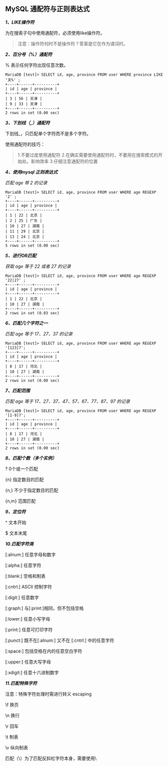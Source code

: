 ## MySQL 通配符与正则表达式

***1、LIKE操作符***

为在搜索子句中使用通配符，必须使用like操作符。

> 注意：操作符何时不是操作符？答案是它在作为谓词时。

***2、百分号（%）通配符***

% 表示任何字符出现任意次数。

```mysql
MariaDB [test]> SELECT id, age, province FROM user WHERE province LIKE '天%' ;
+----+------+----------+
| id | age | province |
+----+------+----------+
| 3 | 56 | 天津 |
| 9 | 33 | 天津 |
+----+------+----------+
2 rows in set (0.00 sec)
```
***3、下划线（_）通配符***

下划线_，只匹配单个字符而不是多个字符。

使用通配符的技巧：
> 1.不要过度使用通配符
> 2.在确实需要使用通配符时，不要用在搜索模式的开始处。影响效率
> 3.仔细注意通配符的位置

***4、使用mysql 正则表达式***

*匹配 age 带 2 的记录*

```mysql
MariaDB [test]> SELECT id, age, province FROM user WHERE age REGEXP '2' ;
+----+------+----------+
| id | age | province |
+----+------+----------+
| 1 | 22 | 北京 |
| 2 | 25 | 广东 |
| 10 | 27 | 湖南 |
| 11 | 29 | 北京 |
| 13 | 24 | 北京 |
+----+------+----------+
5 rows in set (0.00 sec)
```

***5、进行OR匹配***

*获取 age 等于 22 或者 27 的记录*

```mysql
MariaDB [test]> SELECT id, age, province FROM user WHERE age REGEXP '22|27' ;
+----+------+----------+
| id | age | province |
+----+------+----------+
| 1 | 22 | 北京 |
| 10 | 27 | 湖南 |
+----+------+----------+
2 rows in set (0.03 sec)
```

***6、匹配几个字符之一***

*匹配 age 等于 17、27、37 的记录*

```mysql
MariaDB [test]> SELECT id, age, province FROM user WHERE age REGEXP '[123]7';
+----+------+----------+
| id | age | province |
+----+------+----------+
| 8 | 17 | 河北 |
| 10 | 27 | 湖南 |
+----+------+----------+
2 rows in set (0.00 sec)
```

***7、匹配范围***

*匹配 age 等于 17、27、37、47、57、67、77、87、97 的记录*

```mysql
MariaDB [test]> SELECT id, age, province FROM user WHERE age REGEXP '[1-9]7';
+----+------+----------+
| id | age | province |
+----+------+----------+
| 8 | 17 | 河北 |
| 10 | 27 | 湖南 |
+----+------+----------+
2 rows in set (0.00 sec)
```

***8、匹配个数（多个实例）***

? 0个或一个匹配

{n} 指定数目的匹配

{n,} 不少于指定数目的匹配

{n,m} 范围匹配

***9、定位符***

^ 文本开始

$ 文本末尾

***10.匹配字符类***

[:alnum:] 任意字母和数字

[:alpha:] 任意字符

[:blank:] 空格和制表

[:cntrl:] ASCII 控制字符

[:digit:] 任意数字

[:graph:] 与[:print:]相同，但不包括空格

[:lower:] 任意小写字母

[:print:] 任意可打印字符

[:punct:] 既不在[:alnum:] 又不在 [:cntrl:] 中的任意字符

[:space:] 包括空格在内的任意空白字符

[:upper:] 任意大写字母

[:xdigit:] 任意十六进制数字

***11.匹配特殊字符***

注意：特殊字符处理时需进行转义 escaping

\f 换页

\n 换行

\r 回车

\t 制表

\v 纵向制表

匹配（\）为了匹配反斜杠字符本身，需要使用\

